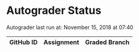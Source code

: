 # Autograder Status
Autograder last run at: November 15, 2018 at 07:40

| GitHub ID | Assignment | Graded Branch |
|-----------|------------|---------------|
